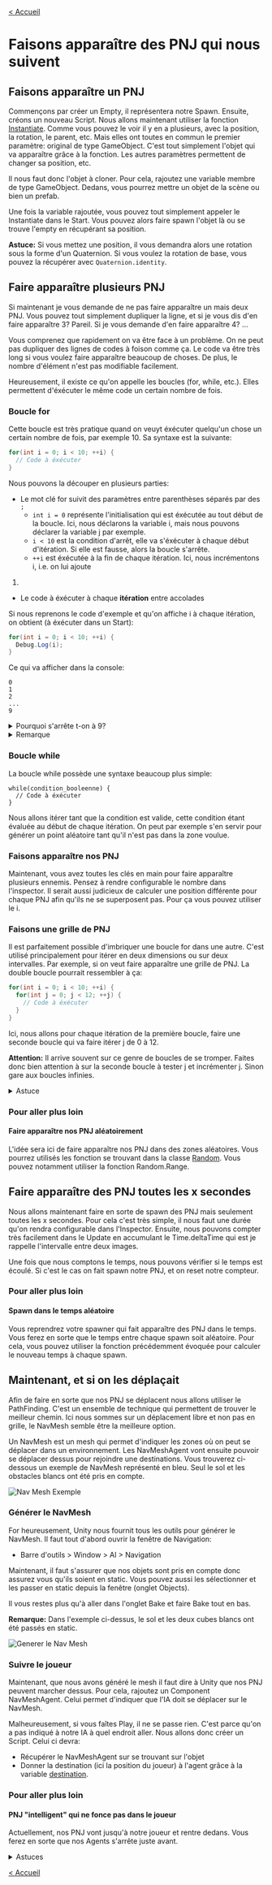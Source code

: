 ﻿[< Accueil](README.md)

# Faisons apparaître des PNJ qui nous suivent

## Faisons apparaître un PNJ
Commençons par créer un Empty, il représentera notre Spawn. Ensuite, créons un nouveau Script.
Nous allons maintenant utiliser la fonction [Instantiate](https://docs.unity3d.com/ScriptReference/Object.Instantiate.html).
Comme vous pouvez le voir il y en a plusieurs, avec la position, la rotation, le parent, etc.
Mais elles ont toutes en commun le premier paramètre: original de type GameObject. C'est tout simplement l'objet
qui va apparaître grâce à la fonction. Les autres paramètres permettent de changer sa position, etc.

Il nous faut donc l'objet à cloner. Pour cela, rajoutez une variable membre de type GameObject. Dedans,
vous pourrez mettre un objet de la scène ou bien un prefab.

Une fois la variable rajoutée, vous pouvez tout simplement appeler le Instantiate dans le Start. Vous
pouvez alors faire spawn l'objet là ou se trouve l'empty en récupérant sa position.

**Astuce:** Si vous mettez une position, il vous demandra alors une rotation sous la forme d'un Quaternion.
Si vous voulez la rotation de base, vous pouvez la récupérer avec `Quaternion.identity`.

## Faire apparaître plusieurs PNJ
Si maintenant je vous demande de ne pas faire apparaître un mais deux PNJ.
Vous pouvez tout simplement dupliquer la ligne, et si je vous dis d'en faire apparaître 3?
Pareil. Si je vous demande d'en faire apparaître 4? ...

Vous comprenez que rapidement on va être face à un problème. On ne peut pas dupliquer des lignes de codes
à foison comme ça. Le code va être très long si vous voulez faire apparaître beaucoup de choses.
De plus, le nombre d'élément n'est pas modifiable facilement.

Heureusement, il existe ce qu'on appelle les boucles (for, while, etc.). Elles permettent d'éxécuter
le même code un certain nombre de fois.
### Boucle for
Cette boucle est très pratique quand on veuyt éxécuter quelqu'un chose un certain
nombre de fois, par exemple 10. Sa syntaxe est la suivante:
```csharp
for(int i = 0; i < 10; ++i) {
  // Code à éxécuter
}
```
Nous pouvons la découper en plusieurs parties:
- Le mot clé for suivit des paramètres entre parenthèses séparés par des `;`
    - `int i = 0` représente l'initialisation qui est éxécutée au tout début de la boucle. Ici,
      nous déclarons la variable i, mais nous pouvons déclarer la variable j par exemple.
    - `i < 10` est la condition d'arrêt, elle va s'éxécuter à chaque début d'itération.
      Si elle est fausse, alors la boucle s'arrête.
    - `++i` est éxécutée à la fin de chaque itération. Ici, nous incrémentons i, i.e. on lui ajoute
1.
- Le code à éxécuter à chaque **itération** entre accolades

Si nous reprenons le code d'exemple et qu'on affiche i à chaque itération, on obtient
(à éxécuter dans un Start):
```csharp
for(int i = 0; i < 10; ++i) {
  Debug.Log(i);
}
```
Ce qui va afficher dans la console:
```
0
1
2
...
9
```

<details>
 <summary> Pourquoi s'arrête t-on à 9? </summary>
Si vous détaillez n peu le fonctionnement de la boucle on va faire, quand i vaut 9:
- On incrémente i, donc i vaut maintenant 10
- On teste si i < 10, or ce n'est pas le cas, donc la boucle s'arrête.
On est sur une boucle exclusive car la limite n'est pas atteinte, si on veut une boucle inclusive
il suffit de remplacer la condion d'arrêt par `i <= 10` (<= signifie inférieur OU égal).
</details>

<details>
 <summary> Remarque </summary>
La boucle for n'est pas une simple boucle qui va de 0 à un nombre donné. Elle a ses
subtilités que nous aurons pas le temps de voir mais n'hésitez pas à poser des questions si ça 
vous intéresse.
</details>

### Boucle while
La boucle while possède une syntaxe beaucoup plus simple:
```
while(condition_booleenne) {
  // Code à éxécuter
}
```
Nous allons itérer tant que la condition est valide, cette condition étant évaluée au début de chaque itération.
On peut par exemple s'en servir pour générer un point aléatoire tant qu'il n'est pas dans la zone voulue.

### Faisons apparaître nos PNJ
Maintenant, vous avez toutes les clés en main pour faire apparaître plusieurs ennemis.
Pensez à rendre configurable le nombre dans l'inspector. Il serait aussi judicieux de calculer une position
différente pour chaque PNJ afin qu'ils ne se superposent pas. Pour ça vous pouvez utiliser le i.

### Faisons une grille de PNJ
Il est parfaitement possible d'imbriquer une boucle for dans une autre. C'est utilisé principalement
pour itérer en deux dimensions ou sur deux intervalles. Par exemple, si on veut faire apparaître
une grille de PNJ. La double boucle pourrait ressembler à ça:
```csharp
for(int i = 0; i < 10; ++i) {
  for(int j = 0; j < 12; ++j) {
    // Code à éxécuter
  }
}
```
Ici, nous allons pour chaque itération de la première boucle, faire une seconde boucle qui va faire
itérer j de 0 à 12.

**Attention:** Il arrive souvent sur ce genre de boucles de se tromper. Faites donc bien attention
à sur la seconde boucle à tester j et incrémenter j. Sinon gare aux boucles infinies.

<details>
 <summary> Astuce</summary>
Si vous souhaitez rendre configurable la limite pour le i et pour le j mais que vous ne voulez pas avoir
deux variables, vous pouvez utiliser le type Vector2Int. Il est configurable dans l'Inspector et vous
pouvez ensuite récupérer le x et le y en faisant respectivement `monVector.x` et `monVector.y`.
</details>

### Pour aller plus loin

#### Faire apparaître nos PNJ aléatoirement
L'idée sera ici de faire apparaître nos PNJ dans des zones aléatoires.
Vous pourrez utilisés les fonction se trouvant dans la classe
[Random](https://docs.unity3d.com/ScriptReference/Random.html). Vous pouvez
notamment utiliser la fonction Random.Range.

## Faire apparaître des PNJ toutes les x secondes
Nous allons maintenant faire en sorte de spawn des PNJ mais seulement toutes les x secondes.
Pour cela c'est très simple, il nous faut une durée qu'on rendra configurable dans l'Inspector.
Ensuite, nous pouvons compter très facilement dans le Update en accumulant le Time.deltaTime qui est
je rappelle l'intervalle entre deux images.

Une fois que nous comptons le temps, nous pouvons vérifier si le temps est écoulé. Si c'est le cas
on fait spawn notre PNJ, et on reset notre compteur.

### Pour aller plus loin

#### Spawn dans le temps aléatoire
Vous reprendrez votre spawner qui fait apparaître des PNJ dans le temps.
Vous ferez en sorte que le temps entre chaque spawn soit aléatoire.
Pour cela, vous pouvez utiliser la fonction précédemment évoquée pour
calculer le nouveau temps à chaque spawn.

## Maintenant, et si on les déplaçait
Afin de faire en sorte que nos PNJ se déplacent nous allons utiliser le PathFinding. C'est un ensemble
de technique qui permettent de trouver le meilleur chemin. Ici nous sommes sur un déplacement libre
et non pas en grille, le NavMesh semble être la meilleure option.

Un NavMesh est un mesh qui permet d'indiquer les zones où on peut se déplacer dans un environnement.
Les NavMeshAgent vont ensuite pouvoir se déplacer dessus pour rejoindre une destinations. Vous trouverez ci-dessous
un exemple de NavMesh représenté en bleu. Seul le sol et les obstacles blancs ont été pris en compte.

![Nav Mesh Exemple](img/pnj/pnj-exemple-navmesh.PNG)


### Générer le NavMesh
For heureusement, Unity nous fournit tous les outils pour générer le NavMesh. Il faut tout d'abord
ouvrir la fenêtre de Navigation:
- Barre d'outils > Window > AI > Navigation

Maintenant, il faut s'assurer que nos objets sont pris en compte donc assurez vous qu'ils soient en static.
Vous pouvez aussi les sélectionner et les passer en static depuis la fenêtre (onglet Objects).

Il vous restes plus qu'à aller dans l'onglet Bake et faire Bake tout en bas.

**Remarque:** Dans l'exemple ci-dessus, le sol et les deux cubes blancs ont été passés en static.

![Generer le Nav Mesh](img/pnj/pnj-init-navmesh.gif)

### Suivre le joueur
Maintenant, que nous avons généré le mesh il faut dire à Unity que nos PNJ peuvent marcher dessus.
Pour cela, rajoutez un Component NavMeshAgent. Celui permet d'indiquer que l'IA doit se déplacer sur le NavMesh.

Malheureusement, si vous faîtes Play, il ne se passe rien. C'est parce qu'on a pas indiqué à notre
IA à quel endroit aller. Nous allons donc créer un Script. Celui ci devra:
- Récupérer le NavMeshAgent sur se trouvant sur l'objet
- Donner la destination (ici la position du joueur) à l'agent grâce à la variable
  [destination](https://docs.unity3d.com/ScriptReference/AI.NavMeshAgent-destination.html).

### Pour aller plus loin

#### PNJ "intelligent" qui ne fonce pas dans le joueur
Actuellement, nos PNJ vont jusqu'à notre joueur et rentre dedans.
Vous ferez en sorte que nos Agents s'arrête juste avant.

<details>
 <summary> Astuces </summary>
- Il est possible d'arrêter l'Agent gâce à la variable 
[isStopped](https://docs.unity3d.com/ScriptReference/AI.NavMeshAgent-isStopped.html).
- Vous pouvez vérifier facilement que vous rentrez en collision avec le joueur
en comparant le transform qui rentre en collision et celui du joueur.
- Il est tout à fait possible de rajouter un Collider en plus, plus grand en
mode Trigger pour détecter le joueur.
</details>

[< Accueil](README.md)